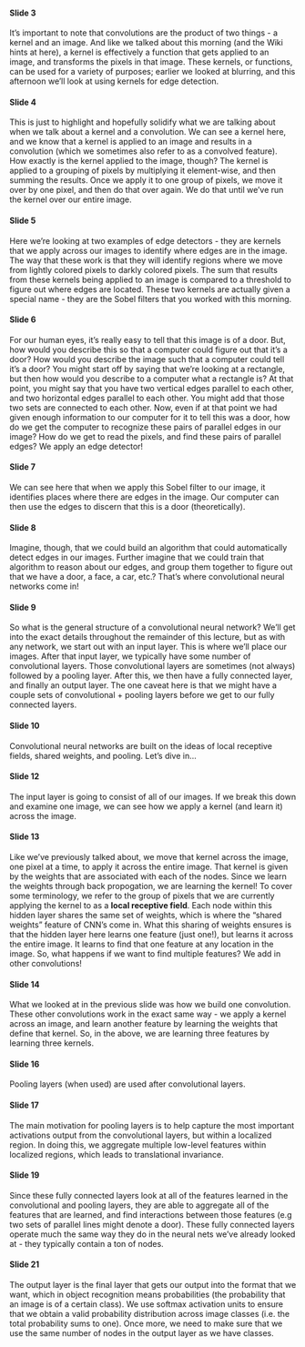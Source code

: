 #### Slide 3

It’s important to note that convolutions are the product of two things - a kernel and an image. And like we talked about this morning (and the Wiki hints at here), a kernel is effectively a function that gets applied to an image, and transforms the pixels in that image. These kernels, or functions, can be used for a variety of purposes; earlier we looked at blurring, and this afternoon we’ll look at using kernels for edge detection. 

#### Slide 4 

This is just to highlight and hopefully solidify what we are talking about when we talk about a kernel and a convolution. We can see a kernel here, and we know that a kernel is applied to an image and results in a convolution (which we sometimes also refer to as a convolved feature). How exactly is the kernel applied to the image, though? The kernel is applied to a grouping of pixels by multiplying it element-wise, and then summing the results. Once we apply it to one group of pixels, we move it over by one pixel, and then do that over again. We do that until we’ve run the kernel over our entire image. 

#### Slide 5 

Here we’re looking at two examples of edge detectors - they are kernels that we apply across our images to identify where edges are in the image. The way that these work is that they will identify regions where we move from lightly colored pixels to darkly colored pixels. The sum that results from these kernels being applied to an image is compared to a threshold to figure out where edges are located.  These two kernels are actually given a special name - they are the Sobel filters that you worked with this morning. 

#### Slide 6 

For our human eyes, it’s really easy to tell that this image is of a door. But, how would you describe this so that a computer could figure out that it’s a door? How would you describe the image such that a computer could tell it’s a door? You might start off by saying that we’re looking at a rectangle, but then how would you describe to a computer what a rectangle is? At that point, you might say that you have two vertical edges parallel to each other, and two horizontal edges parallel to each other. You might add that those two sets are connected to each other. Now, even if at that point we had given enough information to our computer for it to tell this was a door, how do we get the computer to recognize these pairs of parallel edges in our image? How do we get to read the pixels, and find these pairs of parallel edges? We apply an edge detector! 

#### Slide 7 

We can see here that when we apply this Sobel filter to our image, it identifies places where there are edges in the image. Our computer can then use the edges to discern that this is a door (theoretically). 

#### Slide 8 

Imagine, though, that we could build an algorithm that could automatically detect edges in our images. Further imagine that we could train that algorithm to reason about our edges, and group them together to figure out that we have a door, a face, a car, etc.? That’s where convolutional neural networks come in! 

#### Slide 9 

So what is the general structure of a convolutional neural network? We’ll get into the exact details throughout the remainder of this lecture, but as with any network, we start out with an input layer. This is where we’ll place our images. After that input layer, we typically have some number of convolutional layers. Those convolutional layers are sometimes (not always) followed by a pooling layer. After this, we then have a fully connected layer, and finally an output layer. The one caveat here is that we might have a couple sets of convolutional + pooling layers before we get to our fully connected layers. 

#### Slide 10 

Convolutional neural networks are built on the ideas of local receptive fields, shared weights, and pooling. Let’s dive in…

#### Slide 12 

The input layer is going to consist of all of our images. If we break this down and examine one image, we can see how we apply a kernel (and learn it) across the image. 

#### Slide 13 

Like we’ve previously talked about, we move that kernel across the image, one pixel at a time, to apply it across the entire image. That kernel is given by the weights that are associated with each of the nodes. Since we learn the weights through back propogation, we are learning the kernel! To cover some terminology, we refer to the group of pixels that we are currently applying the kernel to as a **local receptive field**. Each node within this hidden layer shares the same set of weights, which is where the “shared weights” feature of CNN’s come in. What this sharing of weights ensures is that the hidden layer here learns one feature (just one!), but learns it across the entire image. It learns to find that one feature at any location in the image. So, what happens if we want to find multiple features? We add in other convolutions! 

#### Slide 14 

What we looked at in the previous slide was how we build one convolution. These other convolutions work in the exact same way - we apply a kernel across an image, and learn another feature by learning the weights that define that kernel. So, in the above, we are learning three features by learning three kernels.

#### Slide 16 

Pooling layers (when used) are used after convolutional layers.

#### Slide 17  

The main motivation for pooling layers is to help capture the most important activations output from the convolutional layers, but within a localized region. In doing this, we aggregate multiple low-level features within localized regions, which leads to translational invariance. 

#### Slide 19 

Since these fully connected layers look at all of the features learned in the convolutional and pooling layers, they are able to aggregate all of the features that are learned, and find interactions between those features (e.g two sets of parallel lines might denote a door). These fully connected layers operate much the same way they do in the neural nets we’ve already looked at - they typically contain a ton of nodes. 

#### Slide 21 

The output layer is the final layer that gets our output into the format that we want, which in object recognition means probabilities (the probability that an image is of a certain class).  We use softmax activation units to ensure that we obtain a valid probability distribution across image classes (i.e. the total probability sums to one). Once more, we need to make sure that we use the same number of nodes in the output layer as we have classes. 
